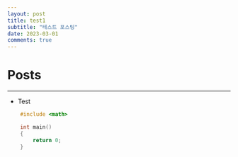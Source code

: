 ```yaml
---
layout: post
title: test1
subtitle: "테스트 포스팅"
date: 2023-03-01
comments: true
---
```


# Posts

---

+ Test
```c++
	#include <math>

	int main()
	{
		return 0;
	}
```
